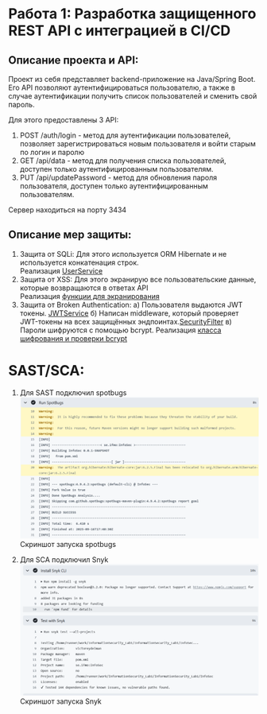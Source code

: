 # Работа 1: Разработка защищенного REST API с интеграцией в CI/CD

## Описание проекта и API:

Проект из себя представляет backend-приложение на Java/Spring Boot.
Его API позволяют аутентифицироваться пользователю, а также в случае аутентификации получить список пользователей и сменить свой пароль.

Для этого предоставлены 3 API:
1) POST /auth/login - метод для аутентификации пользователей, позволяет зарегистрироваться новым пользователя и войти старым по логин и паролю
2) GET /api/data - метод для получения списка пользователей, доступен только аутентифицированным пользователям.
3) PUT /api/updatePassword - метод для обновления пароля пользователя, доступен только аутентифицированным пользователям.

Сервер находиться на порту 3434

## Описание мер защиты:

1) Защита от SQLi:
Для этого используется ORM Hibernate и не используется конкатенация строк.<br>
Реализация [UserService](https://github.com/VictorEydelman/InformationSecurity_Lab1/blob/main/InfoSec/src/main/java/se/ifmo/InfoSec/service/UserService.java)
2) Защита от XSS: Для этого экранирую все пользовательские данные, которые возвращаются в ответах API<br>
Реализация [функции для экранирования](https://github.com/VictorEydelman/InformationSecurity_Lab1/blob/main/InfoSec/src/main/java/se/ifmo/InfoSec/entities/Util/XSSUtil.java)
3) Защита от Broken Authentication:
   а) Пользователя выдаются JWT токены. [JWTService](https://github.com/VictorEydelman/InformationSecurity_Lab1/blob/main/InfoSec/src/main/java/se/ifmo/InfoSec/service/JWTService.java)
   б) Написан middleware, который проверяет JWT-токены на всех защищённых эндпоинтах.[SecurityFilter](https://github.com/VictorEydelman/InformationSecurity_Lab1/blob/main/InfoSec/src/main/java/se/ifmo/InfoSec/config/SecurityFilter.java)
   в) Пароли шифруются с помощью bcrypt. Реализация [класса шифрования и проверки bcrypt](https://github.com/VictorEydelman/InformationSecurity_Lab1/blob/main/InfoSec/src/main/java/se/ifmo/InfoSec/entities/Util/HashUtil.java)

# SAST/SCA:

1) Для SAST подключил spotbugs
![img_3.png](img_3.png)
Скриншот запуска spotbugs


2) Для SCA подключил Snyk
![img_2.png](img_2.png)
Скриншот запуска Snyk

